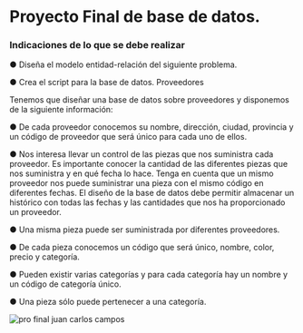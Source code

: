 # Proyecto Final de base de datos.
### Indicaciones de lo que se debe realizar

● Diseña el modelo entidad-relación del siguiente problema.

● Crea el script para la base de datos.
Proveedores

Tenemos que diseñar una base de datos sobre proveedores y disponemos de
la siguiente información:

● De cada proveedor conocemos su nombre, dirección, ciudad, provincia y
un código de proveedor que será único para cada uno de ellos.

● Nos interesa llevar un control de las piezas que nos suministra cada
proveedor. Es importante conocer la cantidad de las diferentes piezas
que nos suministra y en qué fecha lo hace. Tenga en cuenta que un
mismo proveedor nos puede suministrar una pieza con el mismo código
en diferentes fechas. El diseño de la base de datos debe permitir
almacenar un histórico con todas las fechas y las cantidades que nos ha
proporcionado un proveedor.

● Una misma pieza puede ser suministrada por diferentes proveedores.

● De cada pieza conocemos un código que será único, nombre, color,
precio y categoría.

● Pueden existir varias categorías y para cada categoría hay un nombre y
un código de categoría único.

● Una pieza sólo puede pertenecer a una categoría.


![pro final juan carlos campos](https://user-images.githubusercontent.com/101900664/171229348-54616eda-b1bf-401e-b906-30cd2523a0ce.png)

